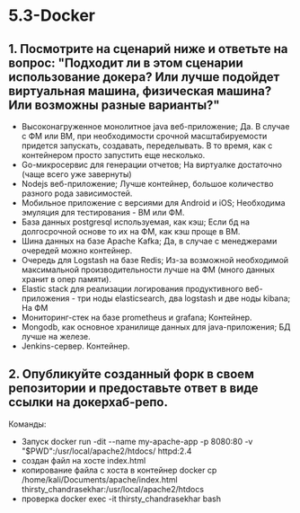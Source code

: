 # 5.3-Docker

## 1. Посмотрите на сценарий ниже и ответьте на вопрос: "Подходит ли в этом сценарии использование докера? Или лучше подойдет виртуальная машина, физическая машина? Или возможны разные варианты?"

- Высоконагруженное монолитное java веб-приложение;
  Да. В случае с ФМ или ВМ, при необходимости срочной масштабируемости придется запускать, создавать, переделывать. В то время, как с контейнером просто запустить еще несколько.
- Go-микросервис для генерации отчетов;
  На виртуалке достаточно (чаще всего уже завернуты)
- Nodejs веб-приложение;
  Лучше контейнер, большое количество разного рода зависимостей.
- Мобильное приложение c версиями для Android и iOS;
  Необходима эмуляция для тестирования - ВМ или ФМ.
- База данных postgresql используемая, как кэш;
  Если бд на долгосрочной основе то их на ФМ, как кэш проще в ВМ.
- Шина данных на базе Apache Kafka;
  Да, в случае с менеджерами очередей можно контейнер.
- Очередь для Logstash на базе Redis;
  Из-за возможной необходимой максимальной производительности лучше на ФМ (много данных хранит в опер памяти).
- Elastic stack для реализации логирования продуктивного веб-приложения - три ноды elasticsearch, два logstash и две ноды kibana;
  На ФМ
- Мониторинг-стек на базе prometheus и grafana;
  Контейнер.
- Mongodb, как основное хранилище данных для java-приложения;
  БД лучше на железе.
- Jenkins-сервер.
  Контейнер.
  
## 2. Опубликуйте созданный форк в своем репозитории и предоставьте ответ в виде ссылки на докерхаб-репо.

Команды:
- Запуск docker run -dit --name my-apache-app -p 8080:80 -v "$PWD":/usr/local/apache2/htdocs/ httpd:2.4
- создан файл на хосте index.html
- копирование файла с хоста в контейнер docker cp /home/kali/Documents/apache/index.html thirsty_chandrasekhar:/usr/local/apache2/htdocs
- проверка docker exec -it thirsty_chandrasekhar bash
